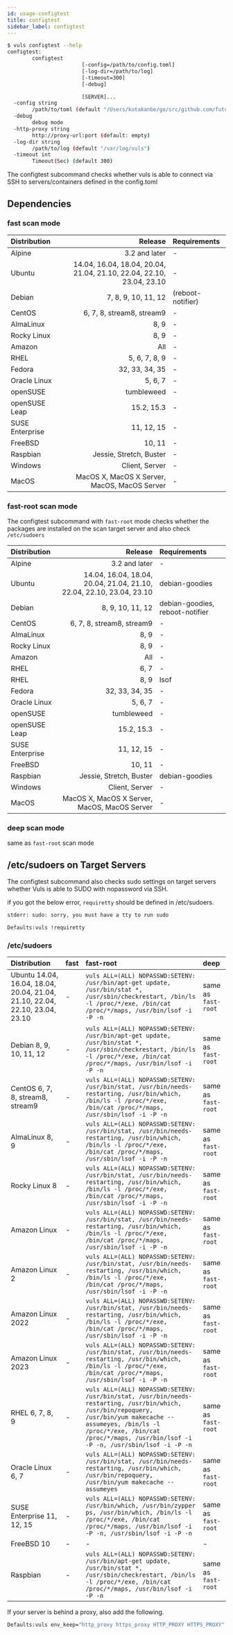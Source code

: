 ```yaml
---
id: usage-configtest
title: configtest
sidebar_label: configtest
---
```


```bash
$ vuls configtest --help
configtest:
        configtest
                        [-config=/path/to/config.toml]
                        [-log-dir=/path/to/log]
                        [-timeout=300]
                        [-debug]

                        [SERVER]...
  -config string
        /path/to/toml (default "/Users/kotakanbe/go/src/github.com/future-architect/vuls/config.toml")
  -debug
        debug mode
  -http-proxy string
        http://proxy-url:port (default: empty)
  -log-dir string
        /path/to/log (default "/var/log/vuls")
  -timeout int
        Timeout(Sec) (default 300)

```

The configtest subcommand checks whether vuls is able to connect via SSH to servers/containers defined in the config.toml

## Dependencies

### fast scan mode

| Distribution    |                                                                  Release | Requirements |
|:----------------|-------------------------------------------------------------------------:|:-------------|
| Alpine          |                                                            3.2 and later | - |
| Ubuntu          |     14.04, 16.04, 18.04, 20.04, 21.04, 21.10, 22.04, 22.10, 23.04, 23.10 | - |
| Debian          |                                                      7, 8, 9, 10, 11, 12 | (reboot-notifier) |
| CentOS          |                                                6, 7, 8, stream8, stream9 | - |
| AlmaLinux       |                                                                     8, 9 | - |
| Rocky Linux     |                                                                     8, 9 | - |
| Amazon          |                                                                      All | - |
| RHEL            |                                                            5, 6, 7, 8, 9 | - |
| Fedora          |                                                           32, 33, 34, 35 | - |
| Oracle Linux    |                                                                  5, 6, 7 | - |
| openSUSE        |                                                               tumbleweed | - |
| openSUSE Leap   |                                                               15.2, 15.3 | - |
| SUSE Enterprise |                                                               11, 12, 15 | - |
| FreeBSD         |                                                                   10, 11 | - |
| Raspbian        |                                                  Jessie, Stretch, Buster | - |
| Windows         |                                                           Client, Server | - |
| MacOS           |                             MacOS X, MacOS X Server, MacOS, MacOS Server | - |

### fast-root scan mode

The configtest subcommand with `fast-root` mode checks whether the packages are installed on the scan target server and also check `/etc/sudoers`

| Distribution    |                                                                  Release | Requirements |
|:----------------|-------------------------------------------------------------------------:|:-------------|
| Alpine          |                                                            3.2 and later | - |
| Ubuntu          |     14.04, 16.04, 18.04, 20.04, 21.04, 21.10, 22.04, 22.10, 23.04, 23.10 | debian-goodies |
| Debian          |                                                         8, 9, 10, 11, 12 | debian-goodies, reboot-notifier |
| CentOS          |                                                6, 7, 8, stream8, stream9 | - |
| AlmaLinux       |                                                                     8, 9 | - |
| Rocky Linux     |                                                                     8, 9 | - |
| Amazon          |                                                                      All | - |
| RHEL            |                                                                     6, 7 | - |
| RHEL            |                                                                     8, 9 | lsof |
| Fedora          |                                                           32, 33, 34, 35 | - |
| Oracle Linux    |                                                                  5, 6, 7 | - |
| openSUSE        |                                                               tumbleweed | - |
| openSUSE Leap   |                                                               15.2, 15.3 | - |
| SUSE Enterprise |                                                               11, 12, 15 | - |
| FreeBSD         |                                                                   10, 11 | - |
| Raspbian        |                                                  Jessie, Stretch, Buster | debian-goodies |
| Windows         |                                                           Client, Server | - |
| MacOS           |                             MacOS X, MacOS X Server, MacOS, MacOS Server | - |

### deep scan mode

same as `fast-root` scan mode

## /etc/sudoers on Target Servers

The configtest subcommand also checks sudo settings on target servers whether Vuls is able to SUDO with nopassword via SSH.

if you got the below error, `requiretty` should be defined in /etc/sudoers.

```bash
stderr: sudo: sorry, you must have a tty to run sudo
```


```bash
Defaults:vuls !requiretty
```

### /etc/sudoers

| Distribution | fast | fast-root           | deep         |
|:------------------|:-------------|:-------------|:-------------|
| Ubuntu 14.04, 16.04, 18.04, 20.04, 21.04, 21.10, 22.04, 22.10, 23.04, 23.10| - | `vuls ALL=(ALL) NOPASSWD:SETENV: /usr/bin/apt-get update, /usr/bin/stat *, /usr/sbin/checkrestart, /bin/ls -l /proc/*/exe, /bin/cat /proc/*/maps, /usr/bin/lsof -i -P -n` | same as `fast-root` |
| Debian 8, 9, 10, 11, 12| - | `vuls ALL=(ALL) NOPASSWD:SETENV: /usr/bin/apt-get update, /usr/bin/stat *, /usr/sbin/checkrestart, /bin/ls -l /proc/*/exe, /bin/cat /proc/*/maps, /usr/bin/lsof -i -P -n`  | same as `fast-root`|
| CentOS 6, 7, 8, stream8, stream9  | - | `vuls ALL=(ALL) NOPASSWD:SETENV: /usr/bin/stat, /usr/bin/needs-restarting, /usr/bin/which, /bin/ls -l /proc/*/exe, /bin/cat /proc/*/maps, /usr/sbin/lsof -i -P -n`  |same as `fast-root` |
| AlmaLinux 8, 9    | - | `vuls ALL=(ALL) NOPASSWD:SETENV: /usr/bin/stat, /usr/bin/needs-restarting, /usr/bin/which, /bin/ls -l /proc/*/exe, /bin/cat /proc/*/maps, /usr/sbin/lsof -i -P -n`  |same as `fast-root` |
| Rocky Linux 8  | - | `vuls ALL=(ALL) NOPASSWD:SETENV: /usr/bin/stat, /usr/bin/needs-restarting, /usr/bin/which, /bin/ls -l /proc/*/exe, /bin/cat /proc/*/maps, /usr/sbin/lsof -i -P -n`  |same as `fast-root` |
| Amazon Linux | - | `vuls ALL=(ALL) NOPASSWD:SETENV: /usr/bin/stat, /usr/bin/needs-restarting, /usr/bin/which, /bin/ls -l /proc/*/exe, /bin/cat /proc/*/maps, /usr/sbin/lsof -i -P -n`     |same as `fast-root` |
| Amazon Linux 2| - | `vuls ALL=(ALL) NOPASSWD:SETENV: /usr/bin/stat, /usr/bin/needs-restarting, /usr/bin/which, /bin/ls -l /proc/*/exe, /bin/cat /proc/*/maps, /usr/sbin/lsof -i -P -n`     |same as `fast-root` |
| Amazon Linux 2022| - | `vuls ALL=(ALL) NOPASSWD:SETENV: /usr/bin/stat, /usr/bin/needs-restarting, /usr/bin/which, /bin/ls -l /proc/*/exe, /bin/cat /proc/*/maps, /usr/sbin/lsof -i -P -n`     |same as `fast-root` |
| Amazon Linux 2023| - | `vuls ALL=(ALL) NOPASSWD:SETENV: /usr/bin/stat, /usr/bin/needs-restarting, /usr/bin/which, /bin/ls -l /proc/*/exe, /bin/cat /proc/*/maps, /usr/sbin/lsof -i -P -n`     |same as `fast-root` |
| RHEL 6, 7, 8, 9 | - |  `vuls ALL=(ALL) NOPASSWD:SETENV: /usr/bin/stat, /usr/bin/needs-restarting, /usr/bin/which, /usr/bin/repoquery, /usr/bin/yum makecache --assumeyes, /bin/ls -l /proc/*/exe, /bin/cat /proc/*/maps, /usr/bin/lsof -i -P -n, /usr/sbin/lsof -i -P -n`     |same as `fast-root` |
| Oracle Linux 6, 7 | - | `vuls ALL=(ALL) NOPASSWD:SETENV: /usr/bin/stat, /usr/bin/needs-restarting, /usr/bin/which, /usr/bin/repoquery, /usr/bin/yum makecache --assumeyes` |same as `fast-root` |
| SUSE Enterprise 11, 12, 15 | - | `vuls ALL=(ALL) NOPASSWD:SETENV: /usr/bin/which, /usr/bin/zypper ps, /usr/bin/which, /bin/ls -l /proc/*/exe, /bin/cat /proc/*/maps, /usr/bin/lsof -i -P -n, /usr/sbin/lsof -i -P -n` | same as `fast-root` |
| FreeBSD 10 | -  | -            | - |
| Raspbian | - | `vuls ALL=(ALL) NOPASSWD:SETENV: /usr/bin/apt-get update, /usr/bin/stat *, /usr/sbin/checkrestart, /bin/ls -l /proc/*/exe, /bin/cat /proc/*/maps, /usr/bin/lsof -i -P -n`   | same as `fast-root`|

If your server is behind a proxy, also add the following.

```bash
Defaults:vuls env_keep="http_proxy https_proxy HTTP_PROXY HTTPS_PROXY"
```
